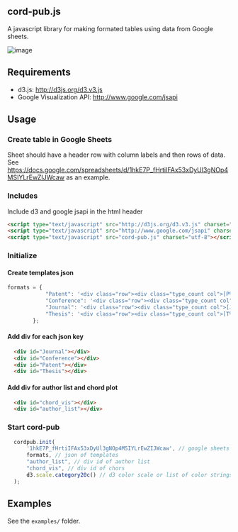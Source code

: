 ## cord-pub.js

A javascript library for making formated tables using data from Google sheets.  

![image](https://cloud.githubusercontent.com/assets/2158394/11460933/de36ad90-96c5-11e5-93ce-0759efbf497d.png)

## Requirements
- d3.js: http://d3js.org/d3.v3.js
- Google Visualization API: http://www.google.com/jsapi

## Usage

### Create table in Google Sheets
Sheet should have a header row with column labels and then rows of data.  See https://docs.google.com/spreadsheets/d/1hkE7P_fHrtiIFAx53xDyUl3gNOp4MSIYLrEwZIJWcaw as an example.


### Includes
Include d3 and google jsapi in the html header

```html
<script type="text/javascript" src="http://d3js.org/d3.v3.js" charset="utf-8"></script>
<script type="text/javascript" src="http://www.google.com/jsapi" charset="utf-8"></script>
<script type="text/javascript" src="cord-pub.js" charset="utf-8"></script>
```

### Initialize
#### Create templates json

```js
formats = {
            "Patent": '<div class="row"><div class="type_count col">[P%%Counter%%]</div><div class="citation col">%%Authors%%, %%Title%%, %%Misc_Description%%, %%Month%% %%Year%%.</div></div>',
            "Conference": '<div class="row"><div class="type_count col">[C%%Counter%%]</div><div class="citation col">%%Authors%%, "%%Title%%," in <i>Proc. %%Venue%%</i>, pp. %%Pages%%, %%Location%%, %%Month%% %%Year%%.<br>[<a href="https://scholar.google.com/scholar?cites=%%Google_ID%%">cites</a>]</div></div>',
            "Journal": '<div class="row"><div class="type_count col">[J%%Counter%%]</div><div class="citation col">%%Authors%%, "%%Title%%," <i>%%Venue%%</i>, vol. %%Volume%%, no. %%Number%%, pp. %%Pages%%, %%Month%% %%Year%%.<br>[<a href="https://scholar.google.com/scholar?cites=%%Google_ID%%">cites</a>]</div></div>',
            "Thesis": '<div class="row"><div class="type_count col">[T%%Counter%%]</div><div class="citation col">%%Authors%%, <i>%%Title%%</i>, %%Misc_Description%%, %%Month%% %%Year%%.</div></div>'
        };
```

#### Add div for each json key

```html
  <div id="Journal"></div>
  <div id="Conference"></div>
  <div id="Patent"></div>
  <div id="Thesis"></div>
```

#### Add div for author list and chord plot
```html
  <div id="chord_vis"></div>
  <div id="author_list"></div>
```

### Start cord-pub

```js
  cordpub.init(
      '1hkE7P_fHrtiIFAx53xDyUl3gNOp4MSIYLrEwZIJWcaw', // google sheets key
      formats, // json of templates
      "author_list", // div id of author list 
      "chord_vis", // div id of chors
      d3.scale.category20c() // d3 color scale or list of color strings
  );
```

## Examples
See the `examples/` folder.


